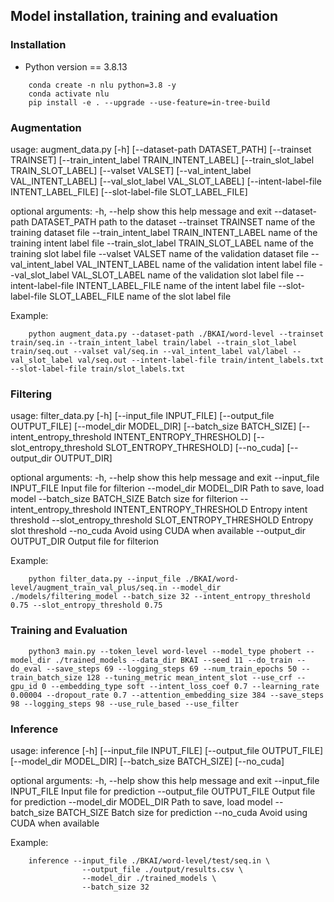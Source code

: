 ## Model installation, training and evaluation

### Installation
- Python version == 3.8.13

```
    conda create -n nlu python=3.8 -y
    conda activate nlu
    pip install -e . --upgrade --use-feature=in-tree-build
```

### Augmentation
usage: augment_data.py [-h] [--dataset-path DATASET_PATH]
                       [--trainset TRAINSET]
                       [--train_intent_label TRAIN_INTENT_LABEL]
                       [--train_slot_label TRAIN_SLOT_LABEL]
                       [--valset VALSET]
                       [--val_intent_label VAL_INTENT_LABEL]
                       [--val_slot_label VAL_SLOT_LABEL]
                       [--intent-label-file INTENT_LABEL_FILE]
                       [--slot-label-file SLOT_LABEL_FILE]

optional arguments:
  -h, --help            show this help message and exit
  --dataset-path DATASET_PATH
                        path to the dataset
  --trainset TRAINSET   name of the training dataset file
  --train_intent_label TRAIN_INTENT_LABEL
                        name of the training intent label file
  --train_slot_label TRAIN_SLOT_LABEL
                        name of the training slot label file
  --valset VALSET       name of the validation dataset file
  --val_intent_label VAL_INTENT_LABEL
                        name of the validation intent label file
  --val_slot_label VAL_SLOT_LABEL
                        name of the validation slot label file
  --intent-label-file INTENT_LABEL_FILE
                        name of the intent label file
  --slot-label-file SLOT_LABEL_FILE
                        name of the slot label file

Example:               
```
    python augment_data.py --dataset-path ./BKAI/word-level --trainset train/seq.in --train_intent_label train/label --train_slot_label train/seq.out --valset val/seq.in --val_intent_label val/label --val_slot_label val/seq.out --intent-label-file train/intent_labels.txt --slot-label-file train/slot_labels.txt
```
### Filtering
usage: filter_data.py [-h] [--input_file INPUT_FILE] [--output_file OUTPUT_FILE]
                      [--model_dir MODEL_DIR] [--batch_size BATCH_SIZE]
                      [--intent_entropy_threshold INTENT_ENTROPY_THRESHOLD]
                      [--slot_entropy_threshold SLOT_ENTROPY_THRESHOLD] [--no_cuda]
                      [--output_dir OUTPUT_DIR]

optional arguments:
  -h, --help            show this help message and exit
  --input_file INPUT_FILE
                        Input file for filterion
  --model_dir MODEL_DIR
                        Path to save, load model
  --batch_size BATCH_SIZE
                        Batch size for filterion
  --intent_entropy_threshold INTENT_ENTROPY_THRESHOLD
                        Entropy intent threshold
  --slot_entropy_threshold SLOT_ENTROPY_THRESHOLD
                        Entropy slot threshold
  --no_cuda             Avoid using CUDA when available
  --output_dir OUTPUT_DIR
                        Output file for filterion

Example:
```
    python filter_data.py --input_file ./BKAI/word-level/augment_train_val_plus/seq.in --model_dir ./models/filtering_model --batch_size 32 --intent_entropy_threshold 0.75 --slot_entropy_threshold 0.75
```

### Training and Evaluation
```
    python3 main.py --token_level word-level --model_type phobert --model_dir ./trained_models --data_dir BKAI --seed 11 --do_train --do_eval --save_steps 69 --logging_steps 69 --num_train_epochs 50 --train_batch_size 128 --tuning_metric mean_intent_slot --use_crf --gpu_id 0 --embedding_type soft --intent_loss_coef 0.7 --learning_rate 0.00004 --dropout_rate 0.7 --attention_embedding_size 384 --save_steps 98 --logging_steps 98 --use_rule_based --use_filter
```


### Inference
usage: inference [-h] [--input_file INPUT_FILE]
                 [--output_file OUTPUT_FILE]
                 [--model_dir MODEL_DIR]
                 [--batch_size BATCH_SIZE] [--no_cuda]

optional arguments:
  -h, --help            show this help message and exit
  --input_file INPUT_FILE
                        Input file for prediction
  --output_file OUTPUT_FILE
                        Output file for prediction
  --model_dir MODEL_DIR
                        Path to save, load model
  --batch_size BATCH_SIZE
                        Batch size for prediction
  --no_cuda             Avoid using CUDA when available

Example:
```
    inference --input_file ./BKAI/word-level/test/seq.in \
                --output_file ./output/results.csv \
                --model_dir ./trained_models \
                --batch_size 32
```